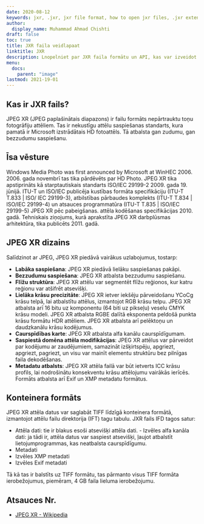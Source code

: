 ```yaml
---
date: 2020-08-12
keywords: jxr, .jxr, jxr file format, how to open jxr files, .jxr extension, jxr extension
author:
  display_name: Muhammad Ahmad Chishti
draft: false
toc: true
title: JXR faila veidlapaat
linktitle: JXR
description: Lnopelniet par JXR faila formātu un API, kas var izveidot un atvērt JXR failus.
menu:
  docs:
    parent: "image"
lastmod: 2021-19-01
---
```


## Kas ir JXR fails? ##

JPEG XR (JPEG paplašinātais diapazons) ir failu formāts nepārtrauktu toņu fotogrāfiju attēliem. Tas ir nekustīgu attēlu saspiešanas standarts, kura pamatā ir Microsoft izstrādātais HD fotoattēls. Tā atbalsta gan zudumu, gan bezzudumu saspiešanu.

## Īsa vēsture ##

Windows Media Photo was first announced by Microsoft at WinHEC 2006. 2006. gada novembrī tas tika pārdēvēts par HD Photo. JPEG XR tika apstiprināts kā starptautiskais standarts ISO/IEC 29199-2 2009. gada 19. jūnijā. ITU-T un ISO/IEC publicēja kustības formāta specifikāciju (ITU-T T.833 | ISO/ IEC 29199-3), atbilstības pārbaudes komplekts (ITU-T T.834 | ISO/IEC 29199-4) un atsauces programmatūra (ITU-T T.835 | ISO/IEC 29199-5) JPEG XR pēc pabeigšanas. attēla kodēšanas specifikācijas 2010. gadā. Tehniskais ziņojums, kurā aprakstīta JPEG XR darbplūsmas arhitektūra, tika publicēts 2011. gadā.

## JPEG XR dizains ##

Salīdzinot ar JPEG, JPEG XR piedāvā vairākus uzlabojumus, tostarp:

- **Labāka saspiešana**: JPEG XR piedāvā lielāku saspiešanas pakāpi.
- **Bezzudumu saspiešana**: JPEG XR atbalsta bezzudumu saspiešanu.
- **Flīžu struktūra**: JPEG XR attēlu var segmentēt flīžu reģionos, kur katru reģionu var atšifrēt atsevišķi.
- **Lielāka krāsu precizitāte**: JPEG XR ietver iekšēju pārveidošanu YCoCg krāsu telpā, lai atbalstītu attēlus, izmantojot RGB krāsu telpu. JPEG XR atbalsta arī 16 bitu uz komponentu (64 biti uz pikseļu) veselu CMYK krāsu modeli. JPEG XR atbalsta RGBE dalītā eksponenta peldošā punkta krāsu formātu HDR attēliem. JPEG XR atbalsta arī pelēktoņu un daudzkanālu krāsu kodējumus.
- **Caurspīdības karte**: JPEG XR atbalsta alfa kanālu caurspīdīgumam.
- **Saspiestā domēna attēla modifikācijas**: JPEG XR attēlus var pārveidot par kodējumu ar zaudējumiem, samazināt izšķirtspēju, apgriezt, apgriezt, pagriezt, un visu var mainīt elementu struktūru bez pilnīgas faila dekodēšanas.
- **Metadatu atbalsts**: JPEG XR attēla failā var būt ietverts ICC krāsu profils, lai nodrošinātu konsekventu krāsu attēlojumu vairākās ierīcēs. Formāts atbalsta arī Exif un XMP metadatu formātus.

## Konteinera formāts ##

JPEG XR attēla datus var saglabāt TIFF līdzīgā konteinera formātā, izmantojot attēlu failu direktorija (IFT) tagu tabulu. JXR fails IFD tagos satur:

- Attēla dati: tie ir blakus esoši atsevišķi attēla dati.
- Izvēles alfa kanāla dati: ja tādi ir, attēla datus var saspiest atsevišķi, ļaujot atbalstīt lietojumprogrammas, kas neatbalsta caurspīdīgumu.
- Metadati
- Izvēles XMP metadati
- Izvēles Exif metadati

Tā kā tas ir balstīts uz TIFF formātu, tas pārmanto visus TIFF formāta ierobežojumus, piemēram, 4 GB faila lieluma ierobežojumu.

## Atsauces Nr.

- [JPEG XR - Wikipedia](https://en.wikipedia.org/wiki/JPEG_XR)

